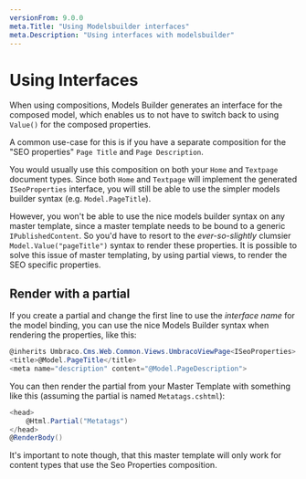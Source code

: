 ```yaml
---
versionFrom: 9.0.0
meta.Title: "Using Modelsbuilder interfaces"
meta.Description: "Using interfaces with modelsbuilder"
---
```


# Using Interfaces

When using compositions, Models Builder generates an interface for the composed model, which enables us to not have to switch back to using `Value()` for the composed properties.

A common use-case for this is if you have a separate composition for the "SEO properties" `Page Title` and `Page Description`.

You would usually use this composition on both your `Home` and `Textpage` document types. Since both `Home` and `Textpage` will implement the generated `ISeoProperties` interface, you will still be able to use the simpler models builder syntax (e.g. `Model.PageTitle`).

However, you won't be able to use the nice models builder syntax on any master template, since a master template needs to be bound to a generic `IPublishedContent`. So you'd have to resort to the *ever-so-slightly* clumsier `Model.Value("pageTitle")` syntax to render these properties. It is possible to solve this issue of master templating, by using partial views, to render the SEO specific properties. 

## Render with a partial

If you create a partial and change the first line to use the *interface name* for the model binding, you can use the nice Models Builder syntax when rendering the properties, like this:

```csharp
@inherits Umbraco.Cms.Web.Common.Views.UmbracoViewPage<ISeoProperties>
<title>@Model.PageTitle</title>
<meta name="description" content="@Model.PageDescription">
```

You can then render the partial from your Master Template with something like this (assuming the partial is named `Metatags.cshtml`):

```csharp
<head>
    @Html.Partial("Metatags")
</head>
@RenderBody()
```

It's important to note though, that this master template will only work for content types that use the Seo Properties composition.
